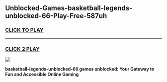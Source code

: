 
## Unblocked-Games-basketball-legends-unblocked-66-Play-Free-587uh
<h3>
<a href="https://premium76.site?title=basketball-legends-unblocked-66&ref=23A">CLICK TO PLAY</a></h3>
<hr>

<h3>
<a href="https://premium76.site?title=basketball-legends-unblocked-66&ref=23A">CLICK 2 PLAY</a>
  
</h3>

<a href="https://premium76.site?title=basketball-legends-unblocked-66&ref=23A"><img src="https://clearcache.store/games.png"></a>


**basketball-legends-unblocked-66 games unblocked: Your Gateway to Fun and Accessible Online Gaming**
